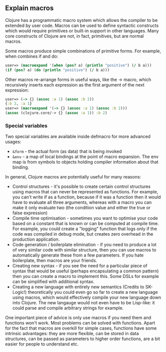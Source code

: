 ## Explain macros

Clojure has a programmatic macro system which allows the compiler to be extended by user code. Macros can be used to define syntactic constructs which would require primitives or built-in support in other languages. Many core constructs of Clojure are not, in fact, primitives, but are normal macros.

Some macros produce simple combinations of primitive forms. For example, when combines if and do:

```clj
user=> (macroexpand '(when (pos? a) (println "positive") (/ b a)))
(if (pos? a) (do (println "positive") (/ b a)))
```

Other macros re-arrange forms in useful ways, like the -> macro, which recursively inserts each expression as the first argument of the next expression:

```clj
user=> (-> {} (assoc :a 1) (assoc :b 2))
{:b 2, :a 1}
user=> (macroexpand '(-> {} (assoc :a 1) (assoc :b 2)))
(assoc (clojure.core/-> {} (assoc :a 1)) :b 2)
```

### Special variables

Two special variables are available inside defmacro for more advanced usages:

* `&form` - the actual form (as data) that is being invoked
* `&env` - a map of local bindings at the point of macro expansion. The env map is from symbols to objects holding compiler information about that binding.

In general, Clojure macros are potentially useful for many reasons:

* Control structures - it's possible to create certain control structures using macros that can never be represented as functions. For example, you can't write if as a function, because if it was a function then it would have to evaluate all three arguments, whereas with a macro you can make it only evaluate two (the condition value and either the true or false expression)
* Compile time optimisation - sometimes you want to optimise your code based on a constant that is known or can be computed at compile time. For example, you could create a "logging" function that logs only if the code was compiled in debug mode, but creates zero overhead in the production application.
* Code generation / boilerplate elimination - if you need to produce a lot of very similar code with similar structure, then you can use macros to automatically generate these from a few parameters. If you hate boilerplate, then macros are your friends.
* Creating new syntax - if you see the need for a particular piece of syntax that would be useful (perhaps encapsulating a common pattern) then you can create a macro to implement this. Some DSLs for example can be simplified with additional syntax.
* Creating a new language with entirely new semantics (Credits to SK-Logic!) theoretically you could even go so far to create a new language using macros, which would effectively compile your new language down into Clojure. The new langauge would not even have to be Lisp-like: it could parse and compile arbitrary strings for example.

One important piece of advice is only use macros if you need them and functions won't work. Most problems can be solved with functions. Apart for the fact that macros are overkill for simple cases, functions have some intrinsic advantages: they are more flexible, can be stored in data structures, can be passed as parameters to higher order functions, are a bit easier for people to understand etc.
